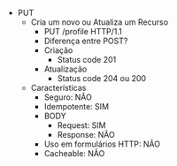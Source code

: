 - PUT
    - Cria um novo ou Atualiza um Recurso
        - PUT /profile HTTP/1.1
        - Diferença entre POST?
        - Criação
            - Status code 201
        - Atualização
            - Status code 204 ou 200
    - Características
        - Seguro: NÃO
        - Idempotente: SIM
        - BODY
            - Request: SIM
            - Response: NÃO
        - Uso em formulários HTTP: NÃO
        - Cacheable: NÃO
